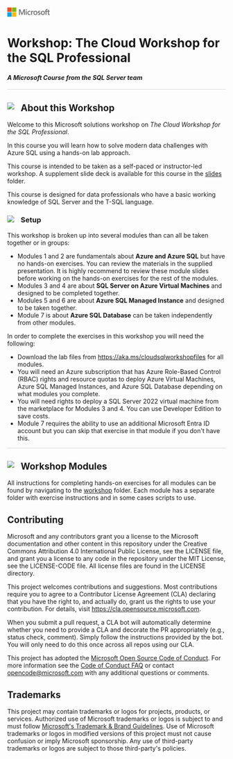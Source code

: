 
![](./cloudsqlworkshop/graphics/microsoftlogo.png)

# Workshop: The Cloud Workshop for the SQL Professional

#### <i>A Microsoft Course from the SQL Server team</i>

<p style="border-bottom: 1px solid lightgrey;"></p>

<h2><img style="float: left; margin: 0px 15px 15px 0px;" src="https://github.com/microsoft/sqlworkshops/blob/master/graphics/textbubble.png?raw=true"><b>     About this Workshop</b></h2>

Welcome to this Microsoft solutions workshop on *The Cloud Workshop for the SQL Professional*.

In this course you will learn how to solve modern data challenges with Azure SQL using a hands-on lab approach.

This course is intended to be taken as a self-paced or instructor-led workshop. A supplement slide deck is available for this course in the [slides](https://github.com/microsoft/cloudsqlworkshop/tree/main/cloudsqlworkshop/slides) folder.

This course is designed for data professionals who have a basic working knowledge of SQL Server and the T-SQL language.

<h3><img style="float: left; margin: 0px 15px 15px 0px;" src="https://github.com/microsoft/sqlworkshops/blob/master/graphics/bulletlist.png?raw=true"> 
<b>     Setup</b></h3>

This workshop is broken up into several modules than can all be taken together or in groups:

- Modules 1 and 2 are fundamentals about **Azure and Azure SQL** but have no hands-on exercises. You can review the materials in the supplied presentation. It is highly recommend to review these module slides before working on the hands-on exercises for the rest of the modules.
- Modules 3 and 4 are about **SQL Server on Azure Virtual Machines** and designed to be completed together.
- Modules 5 and 6 are about **Azure SQL Managed Instance** and designed to be taken together.
- Module 7 is about **Azure SQL Database** can be taken independently from other modules.

In order to complete the exercises in this workshop you will need the following:

- Download the lab files from https://aka.ms/cloudsqlworkshopfiles for all modules. 
- You will need an Azure subscription that has Azure Role-Based Control (RBAC) rights and resource quotas to deploy Azure Virtual Machines, Azure SQL Managed Instances, and Azure SQL Database depending on what modules you complete.
- You will need rights to deploy a SQL Server 2022 virtual machine from the marketplace for Modules 3 and 4. You can use Developer Edition to save costs.
- Module 7 requires the ability to use an additional Microsoft Entra ID account but you can skip that exercise in that module if you don't have this.

<p style="border-bottom: 1px solid lightgrey;"></p>

<h2><img style="float: left; margin: 0px 15px 15px 0px;" src="https://github.com/microsoft/sqlworkshops/blob/master/graphics/bookpencil.png?raw=true"><b>     Workshop Modules</b></h2>

All instructions for completing hands-on exercises for all modules can be found by navigating to the [workshop](https://github.com/microsoft/cloudsqlworkshop/tree/main/cloudsqlworkshop) folder. Each module has a separate folder with exercise instructions and in some cases scripts to use.

## Contributing

Microsoft and any contributors grant you a license to the Microsoft documentation and other content
in this repository under the Creative Commons Attribution 4.0 International Public License,
see the LICENSE file, and grant you a license to any code in the repository under the MIT License, see the
LICENSE-CODE file. All license files are found in the LICENSE directory.

This project welcomes contributions and suggestions.  Most contributions require you to agree to a
Contributor License Agreement (CLA) declaring that you have the right to, and actually do, grant us
the rights to use your contribution. For details, visit https://cla.opensource.microsoft.com.

When you submit a pull request, a CLA bot will automatically determine whether you need to provide
a CLA and decorate the PR appropriately (e.g., status check, comment). Simply follow the instructions
provided by the bot. You will only need to do this once across all repos using our CLA.

This project has adopted the [Microsoft Open Source Code of Conduct](https://opensource.microsoft.com/codeofconduct/).
For more information see the [Code of Conduct FAQ](https://opensource.microsoft.com/codeofconduct/faq/) or
contact [opencode@microsoft.com](mailto:opencode@microsoft.com) with any additional questions or comments.

## Trademarks

This project may contain trademarks or logos for projects, products, or services. Authorized use of Microsoft 
trademarks or logos is subject to and must follow 
[Microsoft's Trademark & Brand Guidelines](https://www.microsoft.com/en-us/legal/intellectualproperty/trademarks/usage/general).
Use of Microsoft trademarks or logos in modified versions of this project must not cause confusion or imply Microsoft sponsorship.
Any use of third-party trademarks or logos are subject to those third-party's policies.
